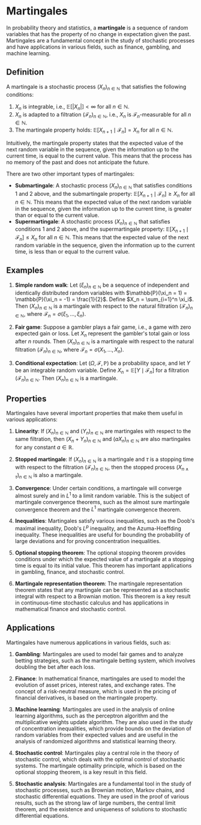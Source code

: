 # Martingales

In probability theory and statistics, a **martingale** is a sequence of random variables that has the property of no change in expectation given the past. Martingales are a fundamental concept in the study of stochastic processes and have applications in various fields, such as finance, gambling, and machine learning.

## Definition

A martingale is a stochastic process $(X_n)_{n \in \mathbb{N}}$ that satisfies the following conditions:

1. $X_n$ is integrable, i.e., $\mathbb{E}[|X_n|] < \infty$ for all $n \in \mathbb{N}$.
2. $X_n$ is adapted to a filtration $(\mathcal{F}_n)_{n \in \mathbb{N}}$, i.e., $X_n$ is $\mathcal{F}_n$-measurable for all $n \in \mathbb{N}$.
3. The martingale property holds: $\mathbb{E}[X_{n+1} \mid \mathcal{F}_n] = X_n$ for all $n \in \mathbb{N}$.

Intuitively, the martingale property states that the expected value of the next random variable in the sequence, given the information up to the current time, is equal to the current value. This means that the process has no memory of the past and does not anticipate the future.

There are two other important types of martingales:

- **Submartingale**: A stochastic process $(X_n)_{n \in \mathbb{N}}$ that satisfies conditions 1 and 2 above, and the submartingale property: $\mathbb{E}[X_{n+1} \mid \mathcal{F}_n] \geq X_n$ for all $n \in \mathbb{N}$. This means that the expected value of the next random variable in the sequence, given the information up to the current time, is greater than or equal to the current value.
- **Supermartingale**: A stochastic process $(X_n)_{n \in \mathbb{N}}$ that satisfies conditions 1 and 2 above, and the supermartingale property: $\mathbb{E}[X_{n+1} \mid \mathcal{F}_n] \leq X_n$ for all $n \in \mathbb{N}$. This means that the expected value of the next random variable in the sequence, given the information up to the current time, is less than or equal to the current value.

## Examples

1. **Simple random walk**: Let $(\xi_n)_{n \in \mathbb{N}}$ be a sequence of independent and identically distributed random variables with $\mathbb{P}(\xi_n = 1) = \mathbb{P}(\xi_n = -1) = \frac{1}{2}$. Define $X_n = \sum_{i=1}^n \xi_i$. Then $(X_n)_{n \in \mathbb{N}}$ is a martingale with respect to the natural filtration $(\mathcal{F}_n)_{n \in \mathbb{N}}$, where $\mathcal{F}_n = \sigma(\xi_1, \dots, \xi_n)$.

2. **Fair game**: Suppose a gambler plays a fair game, i.e., a game with zero expected gain or loss. Let $X_n$ represent the gambler's total gain or loss after $n$ rounds. Then $(X_n)_{n \in \mathbb{N}}$ is a martingale with respect to the natural filtration $(\mathcal{F}_n)_{n \in \mathbb{N}}$, where $\mathcal{F}_n = \sigma(X_1, \dots, X_n)$.

3. **Conditional expectation**: Let $(\Omega, \mathcal{F}, \mathbb{P})$ be a probability space, and let $Y$ be an integrable random variable. Define $X_n = \mathbb{E}[Y \mid \mathcal{F}_n]$ for a filtration $(\mathcal{F}_n)_{n \in \mathbb{N}}$. Then $(X_n)_{n \in \mathbb{N}}$ is a martingale.

## Properties

Martingales have several important properties that make them useful in various applications:

1. **Linearity**: If $(X_n)_{n \in \mathbb{N}}$ and $(Y_n)_{n \in \mathbb{N}}$ are martingales with respect to the same filtration, then $(X_n + Y_n)_{n \in \mathbb{N}}$ and $(aX_n)_{n \in \mathbb{N}}$ are also martingales for any constant $a \in \mathbb{R}$.

2. **Stopped martingale**: If $(X_n)_{n \in \mathbb{N}}$ is a martingale and $\tau$ is a stopping time with respect to the filtration $(\mathcal{F}_n)_{n \in \mathbb{N}}$, then the stopped process $(X_{n \wedge \tau})_{n \in \mathbb{N}}$ is also a martingale.

3. **Convergence**: Under certain conditions, a martingale will converge almost surely and in $L^1$ to a limit random variable. This is the subject of martingale convergence theorems, such as the almost sure martingale convergence theorem and the $L^1$ martingale convergence theorem.

4. **Inequalities**: Martingales satisfy various inequalities, such as the Doob's maximal inequality, Doob's $L^p$ inequality, and the Azuma-Hoeffding inequality. These inequalities are useful for bounding the probability of large deviations and for proving concentration inequalities.

5. **Optional stopping theorem**: The optional stopping theorem provides conditions under which the expected value of a martingale at a stopping time is equal to its initial value. This theorem has important applications in gambling, finance, and stochastic control.

6. **Martingale representation theorem**: The martingale representation theorem states that any martingale can be represented as a stochastic integral with respect to a Brownian motion. This theorem is a key result in continuous-time stochastic calculus and has applications in mathematical finance and stochastic control.

## Applications

Martingales have numerous applications in various fields, such as:

1. **Gambling**: Martingales are used to model fair games and to analyze betting strategies, such as the martingale betting system, which involves doubling the bet after each loss.

2. **Finance**: In mathematical finance, martingales are used to model the evolution of asset prices, interest rates, and exchange rates. The concept of a risk-neutral measure, which is used in the pricing of financial derivatives, is based on the martingale property.

3. **Machine learning**: Martingales are used in the analysis of online learning algorithms, such as the perceptron algorithm and the multiplicative weights update algorithm. They are also used in the study of concentration inequalities, which provide bounds on the deviation of random variables from their expected values and are useful in the analysis of randomized algorithms and statistical learning theory.

4. **Stochastic control**: Martingales play a central role in the theory of stochastic control, which deals with the optimal control of stochastic systems. The martingale optimality principle, which is based on the optional stopping theorem, is a key result in this field.

5. **Stochastic analysis**: Martingales are a fundamental tool in the study of stochastic processes, such as Brownian motion, Markov chains, and stochastic differential equations. They are used in the proof of various results, such as the strong law of large numbers, the central limit theorem, and the existence and uniqueness of solutions to stochastic differential equations.
